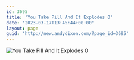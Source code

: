 ```yaml
---
id: 3695
title: 'You Take Pill And It Explodes 0'
date: '2023-03-17T13:45:44+00:00'
layout: page
guid: 'http://new.andydixon.com/?page_id=3695'
---
```


![You Take Pill And It Explodes 0](https://i0.wp.com/assets.g8x2.ldn.idrivee2-23.com/posters/You%20Take%20Pill%20And%20It%20Explodes%2001%20.jpg?w=1200&ssl=1 "You Take Pill And It Explodes 0")